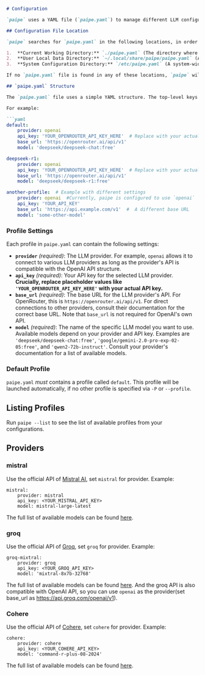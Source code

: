 ```markdown
# Configuration

`paipe` uses a YAML file (`paipe.yaml`) to manage different LLM configurations, referred to as "profiles". This file allows you to easily switch between different providers, models, and API keys.

## Configuration File Location

`paipe` searches for `paipe.yaml` in the following locations, in order of precedence:

1.  **Current Working Directory:** `./paipe.yaml` (The directory where you run the `paipe` command)
2.  **User Local Data Directory:** `~/.local/share/paipe/paipe.yaml` (A user-specific directory)
3.  **System Configuration Directory:** `/etc/paipe.yaml` (A system-wide directory)

If no `paipe.yaml` file is found in any of these locations, `paipe` will display an error message and exit.

## `paipe.yaml` Structure

The `paipe.yaml` file uses a simple YAML structure. The top-level keys represent profile names, which could be specified by `paipe -P <profile_name>`. One of which is named `default`, can be called without the `-P` parameter. Each profile contains settings for connecting to an LLM.

For example:

```yaml
default:
    provider: openai
    api_key: 'YOUR_OPENROUTER_API_KEY_HERE'  # Replace with your actual API key
    base_url: 'https://openrouter.ai/api/v1'
    model: 'deepseek/deepseek-chat:free'

deepseek-r1:
    provider: openai
    api_key: 'YOUR_OPENROUTER_API_KEY_HERE'  # Replace with your actual API key
    base_url: 'https://openrouter.ai/api/v1'
    model: 'deepseek/deepseek-r1:free'

another-profile:  # Example with different settings
    provider: openai  #Currently, paipe is configured to use `openai`
    api_key: 'YOUR_API_KEY'
    base_url: 'https://api.example.com/v1'  #  A different base URL
    model: 'some-other-model'
```

### Profile Settings

Each profile in `paipe.yaml` can contain the following settings:

-   **`provider`** *(required)*:  The LLM provider. For example, `openai` allows it to connect to various LLM providers as long as the provider's API is compatible with the OpenAI API structure.
-   **`api_key`** *(required)*:  Your API key for the selected LLM provider. **Crucially, replace placeholder values like `'YOUR_OPENROUTER_API_KEY_HERE'` with your actual API key.**
-   **`base_url`** *(required)*:  The base URL for the LLM provider's API. For OpenRouter, this is `https://openrouter.ai/api/v1`. For direct connections to other providers, consult their documentation for the correct base URL. Note that `base_url` is not required for OpenAI's own API.
-   **`model`** *(required)*:  The name of the specific LLM model you want to use. Available models depend on your provider and API key. Examples are `'deepseek/deepseek-chat:free'`, `'google/gemini-2.0-pro-exp-02-05:free'`, and  `'qwen2-72b-instruct'`. Consult your provider's documentation for a list of available models.

### Default Profile
`paipe.yaml` *must* contains a profile called `default`. This profile will be launched automatically, if no other profile is specified via `-P` or `--profile`. 

## Listing Profiles
Run `paipe --list` to see the list of available profiles from your configurations.

## Providers

### mistral
Use the official API of [Mistral AI](https://mistral.ai), set `mistral` for provider. Example:

```
mistral:
    provider: mistral
    api_key: <YOUR_MISTRAL_API_KEY>
    model: mistral-large-latest
```

The full list of available models can be found [here](https://docs.mistral.ai/getting-started/models/models_overview/).

### groq
Use the official API of [Groq](https://groq.com), set `groq` for provider. Example:

```
groq-mixtral:
    provider: groq
    api_key: <YOUR_GROQ_API_KEY>
    model: 'mixtral-8x7b-32768'
```

The full list of available models can be found [here](https://console.groq.com/docs/models). And the groq API is also compatible with OpenAI API, so you can use `openai` as the provider(set base_url as https://api.groq.com/openai/v1).

### Cohere
Use the official API of [Cohere](https://cohere.com), set `cohere` for provider. Example:

```
cohere:
    provider: cohere
    api_key: <YOUR_COHERE_API_KEY>
    model: 'command-r-plus-08-2024'
```

The full list of available models can be found [here](https://docs.cohere.com/v2/docs/models).